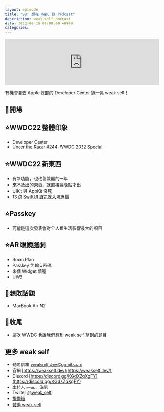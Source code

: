 ```yaml
---
layout: episode
title: "98: 想在 WWDC 錄 Podcast"
description: weak self podcast
date: 2022-06-15 06:00:00 +0800
categories:
---
```


<iframe src="https://www.listennotes.com/podcasts/weak-self/98-想在-wwdc-錄-podcast-NJjWY_9k1Rg/embed/" width="100%" style="width: 1px; min-width: 100%;" loading="lazy" frameborder="0" scrolling="no"></iframe>

有機會要去 Apple 總部的 Developer Center 錄一集 weak self！

## 👋開場

## ⭐️WWDC22 整體印象

- Developer Center
- [Under the Radar #244: WWDC 2022 Special](https://www.relay.fm/radar/244)

## ⭐️WWDC22 新東西

- 有新功能，也改善兼顧的一年
- 來不及出的東西，就直接說晚點才出
- UIKit 與 AppKit 沒死
- 13 的 [SwiftUI 讀完就入坑專欄](https://www.ethanhuang13.com/p/swiftui-index)

## ⭐️Passkey

- 可能是這次發表會對全人類生活影響最大的項目

## ⭐️AR 眼鏡腦洞

- Room Plan
- Passkey 免輸入密碼
- 來個 Widget 牆喔
- UWB

## 💸想敗話題

- MacBook Air M2

## 👋收尾

- 這次 WWDC 也讓我們想到 weak self 草創的題目

## 更多 weak self

- 聽眾信箱 [weakself.dev@gmail.com](mailto:weakself.dev@gmail.com)
- 官網 [https://weakself.dev](https://weakself.dev/)
- Discord [https://discord.gg/KGdXZqXgFY](https://discord.gg/KGdXZqXgFY)
- 主持人 [一三](https://twitter.com/ethanhuang13)、[波肥](https://twitter.com/PofatTseng)
- Twitter [@weak_self](https://twitter.com/weak_self)
- [提問箱](https://peing.net/zh-TW/weak_self)
- [贊助 weak self](https://weakself.dev/#donation)
